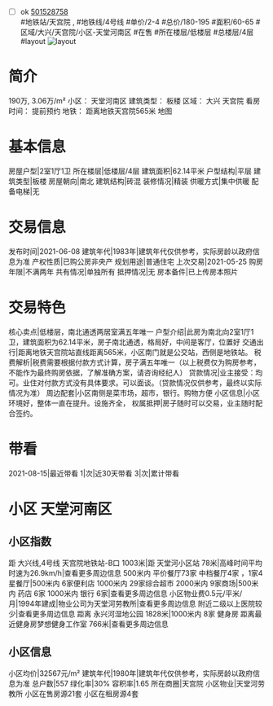 - [ ] ok [501528758](https://bj.5i5j.com/ershoufang/501528758.html)  
 #地铁站/天宫院 ,  #地铁线/4号线
#单价/2-4 #总价/180-195 #面积/60-65   #区域/大兴/天宫院/小区-天堂河南区 #在售 #所在楼层/低楼层 #总楼层/4层 #layout 
![layout](http://image2a.5i5j.com/bdir/layout/39c2cbe7e4fa4177ae537e1eca0122b0.jpg_P5.jpg) 
# 简介 
 190万,  3.06万/m² 
小区： 天堂河南区
建筑类型： 板楼
区域： 大兴 天宫院
看房时间： 提前预约
地铁： 距离地铁天宫院565米 地图
# 基本信息 
 房屋户型|2室1厅1卫
所在楼层|低楼层/4层
建筑面积|62.14平米
户型结构|平层
建筑类型|板楼
房屋朝向|南北
建筑结构|砖混
装修情况|精装
供暖方式|集中供暖
配备电梯|无
# 交易信息 
 发布时间|2021-06-08
建筑年代|1983年|建筑年代仅供参考，实际房龄以政府信息为准
产权性质|已购公房非央产
规划用途|普通住宅
上次交易|2021-05-25
购房年限|不满两年
共有情况|单独所有
抵押情况|无
房本备件|已上传房本照片
# 交易特色 
 核心卖点|低楼层，南北通透两居室满五年唯一
户型介绍|此房为南北向2室1厅1卫，建筑面积为62.14平米，房子南北通透，格局好，中间是客厅，位置好
交通出行|距离地铁天宫院站直线距离565米，小区南门就是公交站，西侧是地铁站。
税费解析|税费需要根据付款方式计算，房子满五年唯一（以上税费仅为购房参考，不能作为最终购房依据，了解准确方案，请咨询经纪人）
贷款情况|业主接受：均可。业住对付款方式没有具体要求。可以面谈。（贷款情况仅供参考，最终以实际情况为准）
周边配套|小区南侧是菜市场，超市，银行。购物方便
小区信息|小区环境好，整体一直在提升。设施齐全，
权属抵押|房子随时可以交易，业主随时配合签约。
# 带看 
 2021-08-15|最近带看	 1|次|近30天带看	 3|次|累计带看
# 小区 天堂河南区
## 小区指数 
 距 大兴线,4号线 天宫院地铁站-B口 1003米|距 天堂河小区站 78米|高峰时间平均时速为26.9km/h|查看更多周边信息
500米内 平价餐厅73家
中档餐厅4家 ，1家4星餐厅|500米内 6家便利店
1000米内 29家综合超市
2000米内 9家商场|500米内 药店 6家
1000米内 银行 6家|查看更多周边信息
小区物业费0.5元/平米/月|1994年建成|物业公司为天堂河劳教所|查看更多周边信息
附近二级以上医院较少|查看更多周边信息
距离 永兴河湿地公园 1828米|1000米内 8家 健身房
距离最近健身房梦想健身工作室 766米|查看更多周边信息
## 小区信息 
 小区均价|32567元/m²
建筑年代|1980年|建筑年代仅供参考，实际房龄以政府信息为准
总户数|557
绿化率|30%
容积率|1.65
所在商圈|天宫院
小区物业|天堂河劳教所
小区在售房源21套
小区在租房源4套
